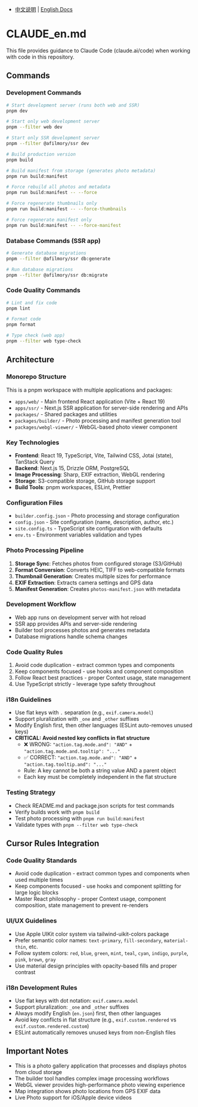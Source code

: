 - [中文说明](CLAUDE.md) | [English Docs](CLAUDE_en.md)

# CLAUDE_en.md

This file provides guidance to Claude Code (claude.ai/code) when working with code in this repository.

## Commands

### Development Commands
```bash
# Start development server (runs both web and SSR)
pnpm dev

# Start only web development server
pnpm --filter web dev

# Start only SSR development server
pnpm --filter @afilmory/ssr dev

# Build production version
pnpm build

# Build manifest from storage (generates photo metadata)
pnpm run build:manifest

# Force rebuild all photos and metadata
pnpm run build:manifest -- --force

# Force regenerate thumbnails only
pnpm run build:manifest -- --force-thumbnails

# Force regenerate manifest only
pnpm run build:manifest -- --force-manifest
```

### Database Commands (SSR app)
```bash
# Generate database migrations
pnpm --filter @afilmory/ssr db:generate

# Run database migrations
pnpm --filter @afilmory/ssr db:migrate
```

### Code Quality Commands
```bash
# Lint and fix code
pnpm lint

# Format code
pnpm format

# Type check (web app)
pnpm --filter web type-check
```

## Architecture

### Monorepo Structure
This is a pnpm workspace with multiple applications and packages:

- `apps/web/` - Main frontend React application (Vite + React 19)
- `apps/ssr/` - Next.js SSR application for server-side rendering and APIs
- `packages/` - Shared packages and utilities
- `packages/builder/` - Photo processing and manifest generation tool
- `packages/webgl-viewer/` - WebGL-based photo viewer component

### Key Technologies
- **Frontend**: React 19, TypeScript, Vite, Tailwind CSS, Jotai (state), TanStack Query
- **Backend**: Next.js 15, Drizzle ORM, PostgreSQL
- **Image Processing**: Sharp, EXIF extraction, WebGL rendering
- **Storage**: S3-compatible storage, GitHub storage support
- **Build Tools**: pnpm workspaces, ESLint, Prettier

### Configuration Files
- `builder.config.json` - Photo processing and storage configuration
- `config.json` - Site configuration (name, description, author, etc.)
- `site.config.ts` - TypeScript site configuration with defaults
- `env.ts` - Environment variables validation and types

### Photo Processing Pipeline
1. **Storage Sync**: Fetches photos from configured storage (S3/GitHub)
2. **Format Conversion**: Converts HEIC, TIFF to web-compatible formats
3. **Thumbnail Generation**: Creates multiple sizes for performance
4. **EXIF Extraction**: Extracts camera settings and GPS data
5. **Manifest Generation**: Creates `photos-manifest.json` with metadata

### Development Workflow
- Web app runs on development server with hot reload
- SSR app provides APIs and server-side rendering
- Builder tool processes photos and generates metadata
- Database migrations handle schema changes

### Code Quality Rules
1. Avoid code duplication - extract common types and components
2. Keep components focused - use hooks and component composition
3. Follow React best practices - proper Context usage, state management
4. Use TypeScript strictly - leverage type safety throughout

### i18n Guidelines
- Use flat keys with `.` separation (e.g., `exif.camera.model`)
- Support pluralization with `_one` and `_other` suffixes
- Modify English first, then other languages (ESLint auto-removes unused keys)
- **CRITICAL: Avoid nested key conflicts in flat structure**
  - ❌ WRONG: `"action.tag.mode.and": "AND"` + `"action.tag.mode.and.tooltip": "..."`
  - ✅ CORRECT: `"action.tag.mode.and": "AND"` + `"action.tag.tooltip.and": "..."`
  - Rule: A key cannot be both a string value AND a parent object
  - Each key must be completely independent in the flat structure

### Testing Strategy
- Check README.md and package.json scripts for test commands
- Verify builds work with `pnpm build`
- Test photo processing with `pnpm run build:manifest`
- Validate types with `pnpm --filter web type-check`

## Cursor Rules Integration

### Code Quality Standards
- Avoid code duplication - extract common types and components when used multiple times
- Keep components focused - use hooks and component splitting for large logic blocks
- Master React philosophy - proper Context usage, component composition, state management to prevent re-renders

### UI/UX Guidelines
- Use Apple UIKit color system via tailwind-uikit-colors package
- Prefer semantic color names: `text-primary`, `fill-secondary`, `material-thin`, etc.
- Follow system colors: `red`, `blue`, `green`, `mint`, `teal`, `cyan`, `indigo`, `purple`, `pink`, `brown`, `gray`
- Use material design principles with opacity-based fills and proper contrast

### i18n Development Rules
- Use flat keys with dot notation: `exif.camera.model`
- Support pluralization: `_one` and `_other` suffixes
- Always modify English (`en.json`) first, then other languages
- Avoid key conflicts in flat structure (e.g., `exif.custom.rendered` vs `exif.custom.rendered.custom`)
- ESLint automatically removes unused keys from non-English files

## Important Notes
- This is a photo gallery application that processes and displays photos from cloud storage
- The builder tool handles complex image processing workflows
- WebGL viewer provides high-performance photo viewing experience
- Map integration shows photo locations from GPS EXIF data
- Live Photo support for iOS/Apple device videos